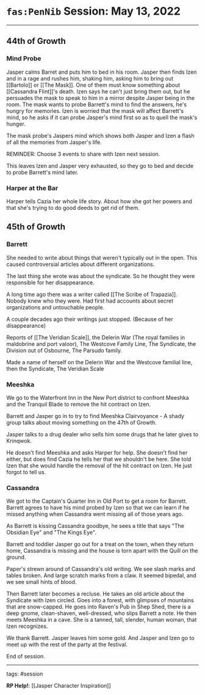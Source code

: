 # `fas:PenNib` Session: May 13, 2022
---

## 44th of Growth

### Mind Probe
Jasper calms Barret and puts him to bed in his room.
Jasper then finds Izen and in a rage and rushes him, shaking him, asking him to bring out [[Bartolo]] or [[The Mask]]. One of them must know something about [[Cassandra Flint]]'s death.
Izen says he can't just bring them out, but he persuades the mask to speak to him in a mirror despite Jasper being in the room.
The mask wants to probe Barrett's mind to find the answers, he's hungry for memories.
Izen is worried that the mask will affect Barrett's mind, so he asks if it can probe Jasper's mind first so as to quell the mask's hunger.

The mask probe's Jaspers mind which shows both Jasper and Izen a flash of all the memories from Jasper's life.

REMINDER: Choose 3 events to share with Izen next session.

This leaves Izen and Jasper very exhausted, so they go to bed and decide to probe Barrett's mind later.

### Harper at the Bar
Harper tells Cazia her whole life story. About how she got her powers and that she's trying to do good deeds to get rid of them.

## 45th of Growth

### Barrett
She needed to write about things that weren't typically out in the open. This caused controversial articles about different organizations.

The last thing she wrote was about the syndicate. So he thought they were responsible for her disappearance.

A long time ago there was a writer called [[The Scribe of Trapazia]]. Nobody knew who they were. Had first had accounts about secret organizations and untouchable people.

A couple decades ago their writings just stopped. (Because of her disappearance)

Reports of [[The Veridian Scale]], the Delerin War (The royal families in maldobrine and port valoor), The Westcove Family Line, The Syndicate, the Division out of Osbourne, The Parsudo family.

Made a name of herself on the Delerin War and the Westcove familial line, then the Syndicate, The Veridian Scale

### Meeshka
We go to the Waterfront Inn in the New Port district to confront Meeshka and the Tranquil Blade to remove the hit contract on Izen.

Barrett and Jasper go in to try to find Meeshka
Clairvoyance - A shady group talks about moving something on the 47th of Growth.

Jasper talks to a drug dealer who sells him some drugs that he later gives to Krinqwok. 

He doesn't find Meeshka and asks Harper for help. She doesn't find her either, but does find Cazia he tells her that we shouldn't be here. She told Izen that she would handle the removal of the hit contract on Izen. He just forgot to tell us.

### Cassandra
We got to the Captain's Quarter Inn in Old Port to get a room for Barrett.
Barrett agrees to have his mind probed by Izen so that we can learn if he missed anything when Cassandra went missing all of those years ago.

As Barrett is kissing Cassandra goodbye, he sees a title that says "The Obsidian Eye" and "The Kings Eye".

Barrett and toddler Jasper go out for a treat on the town, when they return home, Cassandra is missing and the house is torn apart with the Quill on the ground.

Paper's strewn around of Cassandra's old writing. We see slash marks and tables broken. And large scratch marks from a claw. It seemed bipedal, and we see small hints of blood.

Then Barrett later becomes a recluse.
He takes an old article about the Syndicate with Izen circled. Goes into a forest, with glimpses of mountains that are snow-capped. He goes into Raven's Pub in Shep Shed, there is a deep gnome, clean-shaven, well-dressed, who slips Barrett a note. He then meets Meeshka in a cave. She is a tanned, tall, slender, human woman, that Izen recognizes.


We thank Barrett. Jasper leaves him some gold. And Jasper and Izen go to meet up with the rest of the party at the festival.

End of session.

---

tags: #session

**RP Help!**: [[Jasper Character Inspiration]]